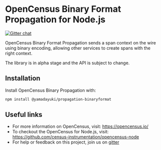 # OpenCensus Binary Format Propagation for Node.js

[![Gitter chat][gitter-image]][gitter-url]

OpenCensus Binary Format Propagation sends a span context on the wire using binary encoding, allowing other services to create spans with the right context.

The library is in alpha stage and the API is subject to change.

## Installation

Install OpenCensus Binary Propagation with:

```bash
npm install @yamadayuki/propagation-binaryformat
```

## Useful links

- For more information on OpenCensus, visit: <https://opencensus.io/>
- To checkout the OpenCensus for Node.js, visit: <https://github.com/census-instrumentation/opencensus-node>
- For help or feedback on this project, join us on [gitter](https://gitter.im/census-instrumentation/Lobby)

[gitter-image]: https://badges.gitter.im/census-instrumentation/lobby.svg
[gitter-url]: https://gitter.im/census-instrumentation/lobby?utm_source=badge&utm_medium=badge&utm_campaign=pr-badge&utm_content=badge
